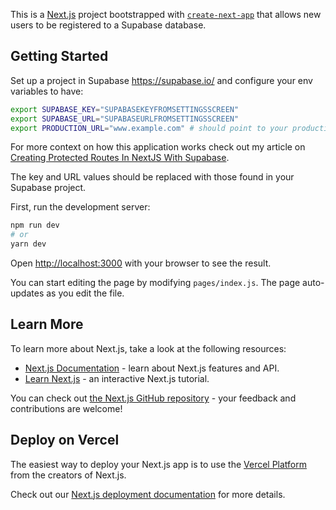 This is a [Next.js](https://nextjs.org/) project bootstrapped with [`create-next-app`](https://github.com/vercel/next.js/tree/canary/packages/create-next-app) that allows new users to be registered to a Supabase database.


## Getting Started

Set up a project in Supabase https://supabase.io/ and configure your env variables to have:


```bash
export SUPABASE_KEY="SUPABASEKEYFROMSETTINGSSCREEN"
export SUPABASE_URL="SUPABASEURLFROMSETTINGSSCREEN"
export PRODUCTION_URL="www.example.com" # should point to your production URL, the PRODUCTION_URL is only used when not in the dev environment.
```

For more context on how this application works check out my article on [Creating Protected Routes In NextJS With Supabase]( https://www.aboutmonica.com/blog/creating-protected-routes-in-next-js-with-supabase).

The key and URL values should be replaced with those found in your Supabase project.

First, run the development server:

```bash
npm run dev
# or
yarn dev
```

Open [http://localhost:3000](http://localhost:3000) with your browser to see the result.

You can start editing the page by modifying `pages/index.js`. The page auto-updates as you edit the file.

## Learn More

To learn more about Next.js, take a look at the following resources:

- [Next.js Documentation](https://nextjs.org/docs) - learn about Next.js features and API.
- [Learn Next.js](https://nextjs.org/learn) - an interactive Next.js tutorial.

You can check out [the Next.js GitHub repository](https://github.com/vercel/next.js/) - your feedback and contributions are welcome!

## Deploy on Vercel

The easiest way to deploy your Next.js app is to use the [Vercel Platform](https://vercel.com/import?utm_medium=default-template&filter=next.js&utm_source=create-next-app&utm_campaign=create-next-app-readme) from the creators of Next.js.

Check out our [Next.js deployment documentation](https://nextjs.org/docs/deployment) for more details.
